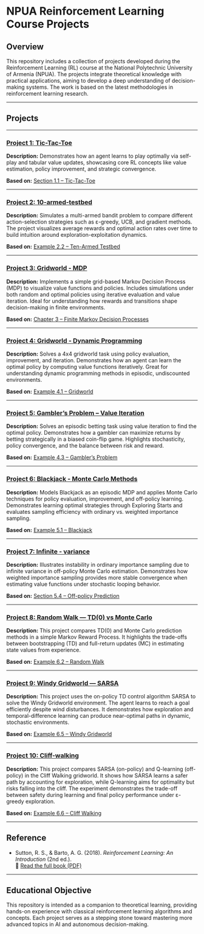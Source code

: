 # NPUA Reinforcement Learning Course Projects

## Overview  
This repository includes a collection of projects developed during the Reinforcement Learning (RL) course at the National Polytechnic University of Armenia (NPUA). The projects integrate theoretical knowledge with practical applications, aiming to develop a deep understanding of decision-making systems. The work is based on the latest methodologies in reinforcement learning research.

---

## Projects

---

### [Project 1: Tic-Tac-Toe](https://github.com/sonamansuryan/Reinforcement-Learningg/tree/main/tic-tac-toe)

**Description:** Demonstrates how an agent learns to play optimally via self-play and tabular value updates, showcasing core RL concepts like value estimation, policy improvement, and strategic convergence.

**Based on:** [Section 1.1 – Tic-Tac-Toe](http://incompleteideas.net/book/RLbook2020.pdf#page=41)

---

### [Project 2: 10-armed-testbed](https://github.com/ZhasminHovhannisyan/Reinforcement-Learning/tree/main/ten-armed-testbed)
**Description:** Simulates a multi-armed bandit problem to compare different action-selection strategies such as ε-greedy, UCB, and gradient methods. The project visualizes average rewards and optimal action rates over time to build intuition around exploration-exploitation dynamics.

**Based on:** [Example 2.2 – Ten-Armed Testbed](http://incompleteideas.net/book/RLbook2020.pdf#page=65)

---

### [Project 3: Gridworld - MDP](https://github.com/sonamansuryan/Reinforcement-Learningg/tree/main/gridworld-mdp)
**Description:** Implements a simple grid-based Markov Decision Process (MDP) to visualize value functions and policies. Includes simulations under both random and optimal policies using iterative evaluation and value iteration. Ideal for understanding how rewards and transitions shape decision-making in finite environments.

**Based on:** [Chapter 3 – Finite Markov Decision Processes](http://incompleteideas.net/book/RLbook2020.pdf#page=91)

---

### [Project 4: Gridworld - Dynamic Programming](https://github.com/sonamansuryan/Reinforcement-Learningg/tree/main/gridworld-dpp)
**Description:** Solves a 4x4 gridworld task using policy evaluation, improvement, and iteration. Demonstrates how an agent can learn the optimal policy by computing value functions iteratively. Great for understanding dynamic programming methods in episodic, undiscounted environments.

**Based on:** [Example 4.1 – Gridworld](http://incompleteideas.net/book/RLbook2020.pdf#page=113)

---

### [Project 5: Gambler’s Problem – Value Iteration](https://github.com/sonamansuryan/Reinforcement-Learningg/tree/main/gambler-problem)

**Description:** Solves an episodic betting task using value iteration to find the optimal policy. Demonstrates how a gambler can maximize returns by betting strategically in a biased coin-flip game. Highlights stochasticity, policy convergence, and the balance between risk and reward.

**Based on:** [Example 4.3 – Gambler’s Problem](http://incompleteideas.net/book/RLbook2020.pdf#page=118)

---

### [Project 6: Blackjack - Monte Carlo Methods](https://github.com/sonamansuryan/Reinforcement-Learningg/tree/main/blackjack)

**Description:** Models Blackjack as an episodic MDP and applies Monte Carlo techniques for policy evaluation, improvement, and off-policy learning. Demonstrates learning optimal strategies through Exploring Starts and evaluates sampling efficiency with ordinary vs. weighted importance sampling.

**Based on:** [Example 5.1 – Blackjack](http://incompleteideas.net/book/RLbook2020.pdf#page=134)

---

### [Project 7: Infinite - variance](https://github.com/sonamansuryan/Reinforcement-Learningg/tree/main/infinite-variance)

**Description:**  Illustrates instability in ordinary importance sampling due to infinite variance in off-policy Monte Carlo estimation. Demonstrates how weighted importance sampling provides more stable convergence when estimating value functions under stochastic looping behavior.

**Based on:** [Section 5.4 – Off-policy Prediction](http://incompleteideas.net/book/RLbook2020.pdf#page=147)

---

### [Project 8: Random Walk — TD(0) vs Monte Carlo](https://github.com/sonamansuryan/Reinforcement-Learningg/tree/main/random-walk)

**Description:** This project compares TD(0) and Monte Carlo prediction methods in a simple Markov Reward Process. It highlights the trade-offs between bootstrapping (TD) and full-return updates (MC) in estimating state values from experience.

**Based on:** [Example 6.2 – Random Walk](http://incompleteideas.net/book/RLbook2020.pdf#page=140)

---

### [Project 9: Windy Gridworld — SARSA](https://github.com/sonamansuryan/Reinforcement-Learningg/tree/main/windy-gridworld)

**Description:** This project uses the on-policy TD control algorithm SARSA to solve the Windy Gridworld environment. The agent learns to reach a goal efficiently despite wind disturbances. It demonstrates how exploration and temporal-difference learning can produce near-optimal paths in dynamic, stochastic environments.

**Based on:** [Example 6.5 – Windy Gridworld](http://incompleteideas.net/book/RLbook2020.pdf#page=132)

---

### [Project 10: Cliff-walking](https://github.com/sonamansuryan/Reinforcement-Learningg/tree/main/cliff-walking)

**Description:** This project compares SARSA (on-policy) and Q-learning (off-policy) in the Cliff Walking gridworld. It shows how SARSA learns a safer path by accounting for exploration, while Q-learning aims for optimality but risks falling into the cliff. The experiment demonstrates the trade-off between safety during learning and final policy performance under ε-greedy exploration.  

**Based on:** [Example 6.6 – Cliff Walking](http://incompleteideas.net/book/RLbook2020.pdf#page=145)

---

##  Reference

* Sutton, R. S., & Barto, A. G. (2018). *Reinforcement Learning: An Introduction* (2nd ed.).  
  🔗 [Read the full book (PDF)](http://incompleteideas.net/book/RLbook2020.pdf)

---

##  Educational Objective

This repository is intended as a companion to theoretical learning, providing hands-on experience with classical reinforcement learning algorithms and concepts. Each project serves as a stepping stone toward mastering more advanced topics in AI and autonomous decision-making.

